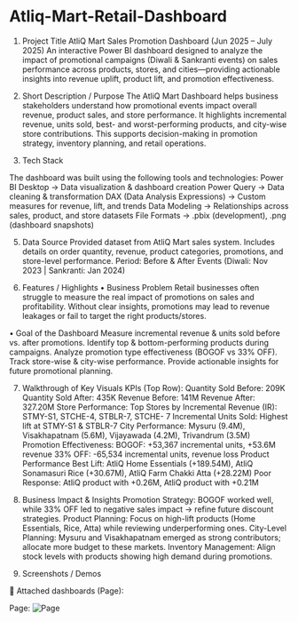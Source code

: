 # Atliq-Mart-Retail-Dashboard

1. Project Title
AtliQ Mart Sales Promotion Dashboard (Jun 2025 – July 2025)
An interactive Power BI dashboard designed to analyze the impact of promotional campaigns (Diwali & Sankranti events) on sales performance across products, stores, and cities—providing actionable insights into revenue uplift, product lift, and promotion effectiveness.

2. Short Description / Purpose
The AtliQ Mart Dashboard helps business stakeholders understand how promotional events impact overall revenue, product sales, and store performance. It highlights incremental revenue, units sold, best- and worst-performing products, and city-wise store contributions. This supports decision-making in promotion strategy, inventory planning, and retail operations.

3. Tech Stack
   
The dashboard was built using the following tools and technologies:
  Power BI Desktop → Data visualization & dashboard creation
  Power Query → Data cleaning & transformation
  DAX (Data Analysis Expressions) → Custom measures for revenue, lift, and     trends
  Data Modeling → Relationships across sales, product, and store datasets
  File Formats → .pbix (development), .png (dashboard snapshots)

5. Data Source
Provided dataset from AtliQ Mart sales system.
Includes details on order quantity, revenue, product categories, promotions, and store-level performance.
Period: Before & After Events (Diwali: Nov 2023 | Sankranti: Jan 2024)

6. Features / Highlights
• Business Problem
Retail businesses often struggle to measure the real impact of promotions on sales and profitability. Without clear insights, promotions may lead to revenue leakages or fail to target the right products/stores.

• Goal of the Dashboard
Measure incremental revenue & units sold before vs. after promotions.
Identify top & bottom-performing products during campaigns.
Analyze promotion type effectiveness (BOGOF vs 33% OFF).
Track store-wise & city-wise performance.
Provide actionable insights for future promotional planning.

7. Walkthrough of Key Visuals
KPIs (Top Row):
    Quantity Sold Before: 209K
    Quantity Sold After: 435K
    Revenue Before: 141M
    Revenue After: 327.20M
Store Performance:
    Top Stores by Incremental Revenue (IR): STMY-S1, STCHE-4, STBLR-7, STCHE- 7
    Incremental Units Sold: Highest lift at STMY-S1 & STBLR-7
    City Performance: Mysuru (9.4M), Visakhapatnam (5.6M), Vijayawada    (4.2M), Trivandrum (3.5M)
Promotion Effectiveness:
    BOGOF: +53,367 incremental units, +53.6M revenue
    33% OFF: -65,534 incremental units, revenue loss
Product Performance
    Best Lift: AtliQ Home Essentials (+189.54M), AtliQ Sonamasuri Rice (+30.67M), AtliQ Farm Chakki Atta (+28.22M)
    Poor Response: AtliQ product with +0.26M, AtliQ product with +0.21M

6. Business Impact & Insights
Promotion Strategy: BOGOF worked well, while 33% OFF led to negative sales impact → refine future discount strategies.
Product Planning: Focus on high-lift products (Home Essentials, Rice, Atta) while reviewing underperforming ones.
City-Level Planning: Mysuru and Visakhapatnam emerged as strong contributors; allocate more budget to these markets.
Inventory Management: Align stock levels with products showing high demand during promotions.

7. Screenshots / Demos

📸 Attached dashboards (Page):

Page: ![Page]([https://github.com/PratiikJagtap/Data-Analysis-Project-1/blob/main/Snapshot%20of%20Dashboard%20page%201.png](https://github.com/PratiikJagtap/Atliq-Mart-Retail-Dashboard/blob/main/Snapshot%20of%20dashboard.png))

